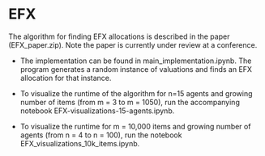 # EFX
The algorithm for finding EFX allocations is described in the paper (EFX_paper.zip). Note the paper is currently under review at a conference.

- The implementation can be found in main_implementation.ipynb. The program generates a random instance of valuations and finds an EFX allocation for that instance. 

- To visualize the runtime of the algorithm for n=15 agents and growing number of items (from m = 3 to m = 1050), run the accompanying notebook EFX-visualizations-15-agents.ipynb.
- To visualize the runtime for m = 10,000 items and growing number of agents (from n = 4 to n = 100), run the notebook EFX_visualizations_10k_items.ipynb.

